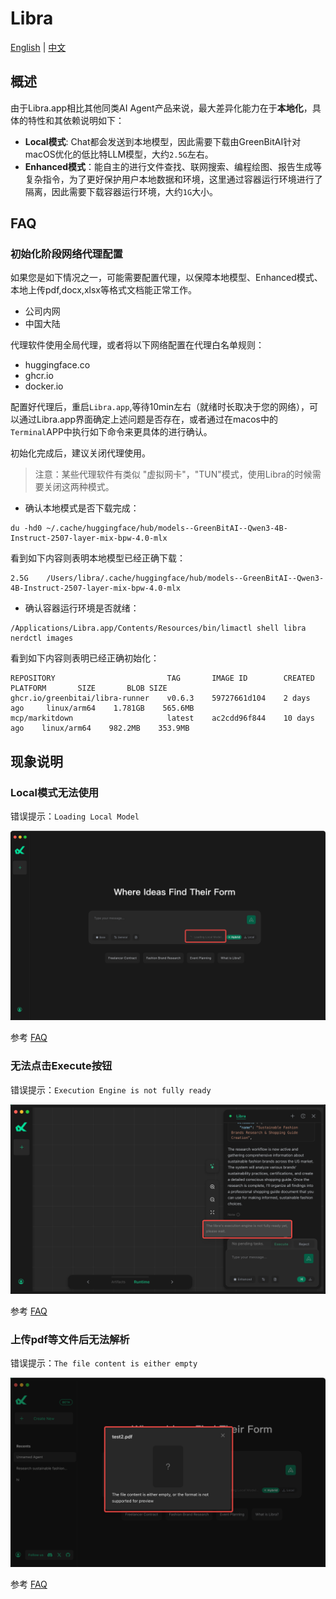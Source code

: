 # Libra

[English](./README.md) | [中文](./README.zh-CN.md)

## 概述
由于Libra.app相比其他同类AI Agent产品来说，最大差异化能力在于**本地化**，具体的特性和其依赖说明如下：
* **Local模式**: Chat都会发送到本地模型，因此需要下载由GreenBitAI针对macOS优化的低比特LLM模型，大约`2.5G`左右。
* **Enhanced模式**：能自主的进行文件查找、联网搜索、编程绘图、报告生成等复杂指令，为了更好保护用户本地数据和环境，这里通过容器运行环境进行了隔离，因此需要下载容器运行环境，大约`1G`大小。

## FAQ

### 初始化阶段网络代理配置

如果您是如下情况之一，可能需要配置代理，以保障本地模型、Enhanced模式、本地上传pdf,docx,xlsx等格式文档能正常工作。
* 公司内网
* 中国大陆


代理软件使用全局代理，或者将以下网络配置在代理白名单规则：
* huggingface.co
* ghcr.io
* docker.io

配置好代理后，重启`Libra.app`,等待10min左右（就绪时长取决于您的网络），可以通过Libra.app界面确定上述问题是否存在，或者通过在macos中的`Terminal`APP中执行如下命令来更具体的进行确认。

初始化完成后，建议关闭代理使用。

> 注意：某些代理软件有类似 "虚拟网卡"，"TUN"模式，使用Libra的时候需要关闭这两种模式。

* 确认本地模式是否下载完成：
```
du -hd0 ~/.cache/huggingface/hub/models--GreenBitAI--Qwen3-4B-Instruct-2507-layer-mix-bpw-4.0-mlx
```

看到如下内容则表明本地模型已经正确下载：
```
2.5G    /Users/libra/.cache/huggingface/hub/models--GreenBitAI--Qwen3-4B-Instruct-2507-layer-mix-bpw-4.0-mlx
```


* 确认容器运行环境是否就绪：
```
/Applications/Libra.app/Contents/Resources/bin/limactl shell libra nerdctl images
```

看到如下内容则表明已经正确初始化：
```
REPOSITORY                         TAG       IMAGE ID        CREATED        PLATFORM       SIZE       BLOB SIZE
ghcr.io/greenbitai/libra-runner    v0.6.3    59727661d104    2 days ago     linux/arm64    1.781GB    565.6MB
mcp/markitdown                     latest    ac2cdd96f844    10 days ago    linux/arm64    982.2MB    353.9MB
```



## 现象说明

### Local模式无法使用
错误提示：`Loading Local Model`

![](docs/_images/loading-local-model.png)

参考 [FAQ](./README.zh-CN.md#faq)


### 无法点击Execute按钮
错误提示：`Execution Engine is not fully ready`

![](docs/_images/execution-engine-not-fully-ready.png)

参考 [FAQ](./README.zh-CN.md#faq)

### 上传pdf等文件后无法解析

错误提示：`The file content is either empty`

![](docs/_images/the-file-content-is-either-empty.png)

参考 [FAQ](./README.zh-CN.md#faq)

